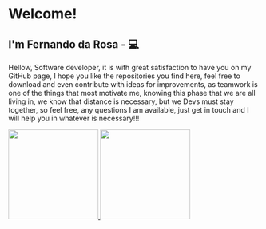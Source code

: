 # Welcome!
## I'm Fernando da Rosa - 💻
Hellow, Software developer, it is with great satisfaction to have you on my GitHub page, I hope you like the repositories you find here, feel free to download and even contribute with ideas for improvements, as teamwork is one of the things that most motivate me, knowing this phase that we are all living in, we know that distance is necessary, but we Devs must stay together, so feel free, any questions I am available, just get in touch and I will help you in whatever is necessary!!!

<div align="">
  <a href="https://github.com/Fernando908Rosa">
  <img height="180em" src="https://github-readme-stats.vercel.app/api?username=Fernando908Rosa&show_icons=true&theme=dracula&include_all_commits=true&count_private=true"/>
  <img height="180em" src="https://github-readme-stats.vercel.app/api/top-langs/?username=Fernando908Rosa&layout=compact&langs_count=7&theme=dracula"/>
</div>

